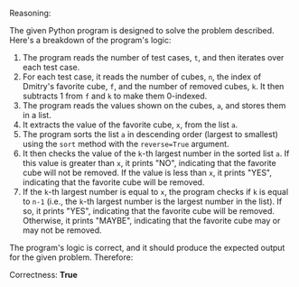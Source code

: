 Reasoning:

The given Python program is designed to solve the problem described. Here's a breakdown of the program's logic:

1. The program reads the number of test cases, `t`, and then iterates over each test case.
2. For each test case, it reads the number of cubes, `n`, the index of Dmitry's favorite cube, `f`, and the number of removed cubes, `k`. It then subtracts 1 from `f` and `k` to make them 0-indexed.
3. The program reads the values shown on the cubes, `a`, and stores them in a list.
4. It extracts the value of the favorite cube, `x`, from the list `a`.
5. The program sorts the list `a` in descending order (largest to smallest) using the `sort` method with the `reverse=True` argument.
6. It then checks the value of the `k`-th largest number in the sorted list `a`. If this value is greater than `x`, it prints "NO", indicating that the favorite cube will not be removed. If the value is less than `x`, it prints "YES", indicating that the favorite cube will be removed.
7. If the `k`-th largest number is equal to `x`, the program checks if `k` is equal to `n-1` (i.e., the `k`-th largest number is the largest number in the list). If so, it prints "YES", indicating that the favorite cube will be removed. Otherwise, it prints "MAYBE", indicating that the favorite cube may or may not be removed.

The program's logic is correct, and it should produce the expected output for the given problem. Therefore:

Correctness: **True**